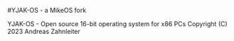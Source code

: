 #YJAK-OS - a MikeOS fork

YJAK-OS - Open source 16-bit operating system for x86 PCs
Copyright (C) 2023 Andreas Zahnleiter

